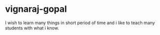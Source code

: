 # vignaraj-gopal
I wish to learn many things in short period of time and i like to teach many students with what i know. 
